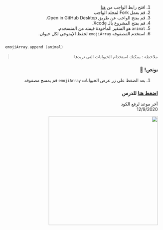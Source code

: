 <div dir='rtl'>
  


1. افتح رابط الواجب من [هنا](https://github.com/kuwaitcodes/ios-cw-2)
2. قم بعمل Fork لمجلد الواجب
3. قم بفتح الواجب عن طريق Open in GitHub Desktop.
4.  قم بفتح المشروع بالـ Xcode.
5.  `animal` هو المتغير المأخوذة قيمته من المتسخدم.
6. استخدم المصفوفه `emojiArray` لحفظ الإيموجي  لكل حيوان.

<div dir = "ltr">
  
```Swift

  emojiArray.append (animal) 

```

</div>

> ملاحظة : يمكنك استخدام الحيوانات  التي تريدها

### بونص! 🎁
1. بعد الضغط على زر عرض الحيوانات  `emojiArray` قم بمسح مصفوفه


### [اضغط هنا](https://app.barmej.com/%D8%A8%D8%B1%D9%85%D8%AC%D8%A9-%D8%B3%D9%88%D9%8A%D9%81%D8%AA-%D9%84%D8%A8%D9%86%D8%A7%D8%A1-%D8%AA%D8%B7%D8%A8%D9%8A%D9%82%D8%A7%D8%AA-%D8%A7%D9%84%D8%A2%D9%8A%D9%81%D9%88%D9%86/%D8%A7%D9%84%D9%85%D8%AC%D9%85%D9%88%D8%B9%D8%A7%D8%AA-%D9%88-%D8%A7%D9%84%D8%AA%D8%AD%D9%83%D9%85-%D9%88-%D8%A7%D9%84%D8%AF%D9%88%D8%A7%D9%84-collections-control-functions/%D8%AA%D8%B9%D8%A8%D9%8A%D8%B1%D8%A7%D8%AA-%D8%A7%D9%84%D8%AA%D8%AD%D9%83%D9%85-%D9%81%D9%8A-%D8%A7%D9%84%D8%AA%D8%AF%D9%81%D9%82-control-flow-statements/%D9%85%D9%82%D8%AF%D9%85%D8%A9-%D8%B9%D9%86-%D8%B9%D8%A8%D8%A7%D8%B1%D8%A7%D8%AA-%D8%A7%D9%84%D8%AA%D8%AD%D9%83%D9%85-introduction-to-control-statements) للدرس


آخر موعد لرفع الكود\
12/9/2020

<img src="/emojiApp.gif" width="350px">

</div>
